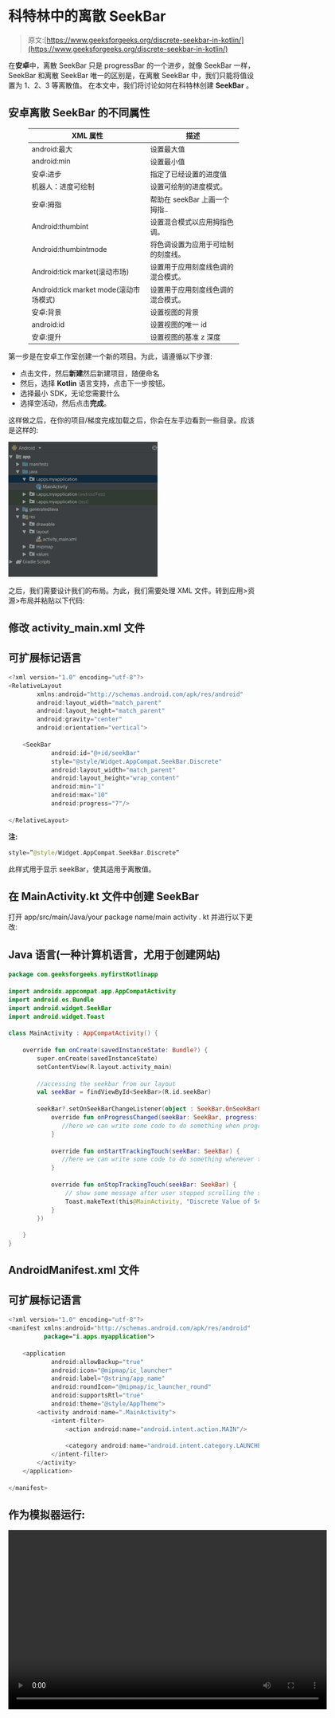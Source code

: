 # 科特林中的离散 SeekBar

> 原文:[https://www.geeksforgeeks.org/discrete-seekbar-in-kotlin/](https://www.geeksforgeeks.org/discrete-seekbar-in-kotlin/)

在**安卓**中，离散 SeekBar 只是 progressBar 的一个进步，就像 SeekBar 一样，SeekBar 和离散 SeekBar 唯一的区别是，在离散 SeekBar 中，我们只能将值设置为 1、2、3 等离散值。
在本文中，我们将讨论如何在科特林创建 **SeekBar** 。

## 安卓离散 SeekBar 的不同属性

<figure class="table">

| XML 属性 | 描述 |
| --- | --- |
| android:最大 | 设置最大值 |
| android:min | 设置最小值 |
| 安卓:进步 | 指定了已经设置的进度值 |
| 机器人：进度可绘制 | 设置可绘制的进度模式。 |
| 安卓:拇指 | 帮助在 seekBar 上画一个拇指.. |
| Android:thumbint | 设置混合模式以应用拇指色调。 |
| Android:thumbintmode | 将色调设置为应用于可绘制的刻度线。 |
| Android:tick market(滚动市场) | 设置用于应用刻度线色调的混合模式。 |
| Android:tick market mode(滚动市场模式) | 设置用于应用刻度线色调的混合模式。 |
| 安卓:背景 | 设置视图的背景 |
| android:id | 设置视图的唯一 id |
| 安卓:提升 | 设置视图的基准 z 深度 |

</figure>

第一步是在安卓工作室创建一个新的项目。为此，请遵循以下步骤:

*   点击文件，然后**新建**然后新建项目，随便命名
*   然后，选择 **Kotlin** 语言支持，点击下一步按钮。
*   选择最小 SDK，无论您需要什么
*   选择空活动，然后点击**完成**。

这样做之后，在你的项目/梯度完成加载之后，你会在左手边看到一些目录。应该是这样的:

![](img/2e65757c9fc05513e007c7471581b6da.png)

之后，我们需要设计我们的布局。为此，我们需要处理 XML 文件。转到应用>资源>布局并粘贴以下代码:

## 修改 activity_main.xml 文件

## 可扩展标记语言

```kt
<?xml version="1.0" encoding="utf-8"?>
<RelativeLayout
        xmlns:android="http://schemas.android.com/apk/res/android"
        android:layout_width="match_parent"
        android:layout_height="match_parent"
        android:gravity="center"
        android:orientation="vertical">

    <SeekBar
            android:id="@+id/seekBar"
            style="@style/Widget.AppCompat.SeekBar.Discrete"
            android:layout_width="match_parent"
            android:layout_height="wrap_content"
            android:min="1"
            android:max="10"
            android:progress="7"/>

</RelativeLayout>
```

**注:**

```kt
style=”@style/Widget.AppCompat.SeekBar.Discrete”
```

此样式用于显示 seekBar，使其适用于离散值。

## 在 MainActivity.kt 文件中创建 SeekBar

打开 app/src/main/Java/your package name/main activity . kt 并进行以下更改:

## Java 语言(一种计算机语言，尤用于创建网站)

```kt
package com.geeksforgeeks.myfirstKotlinapp

import androidx.appcompat.app.AppCompatActivity
import android.os.Bundle
import android.widget.SeekBar
import android.widget.Toast

class MainActivity : AppCompatActivity() {

    override fun onCreate(savedInstanceState: Bundle?) {
        super.onCreate(savedInstanceState)
        setContentView(R.layout.activity_main)

        //accessing the seekbar from our layout
        val seekBar = findViewById<SeekBar>(R.id.seekBar)

        seekBar?.setOnSeekBarChangeListener(object : SeekBar.OnSeekBarChangeListener {
            override fun onProgressChanged(seekBar: SeekBar, progress: Int, fromUser: Boolean) {
               //here we can write some code to do something when progress is changed
            }

            override fun onStartTrackingTouch(seekBar: SeekBar) {
               //here we can write some code to do something whenever the user touche the seekbar
            }

            override fun onStopTrackingTouch(seekBar: SeekBar) {
                // show some message after user stopped scrolling the seekbar
                Toast.makeText(this@MainActivity, "Discrete Value of SeekBar is  " + seekBar.progress, Toast.LENGTH_SHORT).show()
            }
        })

    }
}
```

## AndroidManifest.xml 文件

## 可扩展标记语言

```kt
<?xml version="1.0" encoding="utf-8"?>
<manifest xmlns:android="http://schemas.android.com/apk/res/android"
          package="i.apps.myapplication">

    <application
            android:allowBackup="true"
            android:icon="@mipmap/ic_launcher"
            android:label="@string/app_name"
            android:roundIcon="@mipmap/ic_launcher_round"
            android:supportsRtl="true"
            android:theme="@style/AppTheme">
        <activity android:name=".MainActivity">
            <intent-filter>
                <action android:name="android.intent.action.MAIN"/>

                <category android:name="android.intent.category.LAUNCHER"/>
            </intent-filter>
        </activity>
    </application>

</manifest>
```

## 作为模拟器运行:

<video class="wp-video-shortcode" id="video-362225-1" width="640" height="360" preload="metadata" controls=""><source type="video/mp4" src="https://media.geeksforgeeks.org/wp-content/uploads/20191121220106/seek.mp4?_=1">[https://media.geeksforgeeks.org/wp-content/uploads/20191121220106/seek.mp4](https://media.geeksforgeeks.org/wp-content/uploads/20191121220106/seek.mp4)</video>